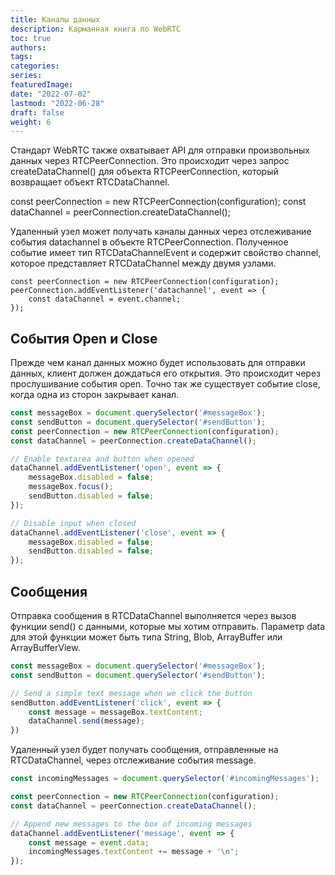 ```yaml
---
title: Каналы данных
description: Карманная книга по WebRTC
toc: true
authors:
tags: 
categories:
series:
featuredImage:
date: "2022-07-02"
lastmod: "2022-06-28"
draft: false
weight: 6
---
```

Стандарт WebRTC также охватывает API для отправки произвольных данных через RTCPeerConnection. Это происходит через запрос createDataChannel() для объекта RTCPeerConnection, который возвращает объект RTCDataChannel.

const peerConnection = new RTCPeerConnection(configuration);
const dataChannel = peerConnection.createDataChannel();

Удаленный узел может получать каналы данных через отслеживание события datachannel в объекте RTCPeerConnection. Полученное событие имеет тип RTCDataChannelEvent и содержит свойство channel, которое представляет RTCDataChannel между двумя узлами.

```
const peerConnection = new RTCPeerConnection(configuration);
peerConnection.addEventListener('datachannel', event => {
    const dataChannel = event.channel;
});
```

## События Open и Close

Прежде чем канал данных можно будет использовать для отправки данных, клиент должен дождаться его открытия. Это происходит через прослушивание события open. Точно так же существует событие close, когда одна из сторон закрывает канал.

```javascript
const messageBox = document.querySelector('#messageBox');
const sendButton = document.querySelector('#sendButton');
const peerConnection = new RTCPeerConnection(configuration);
const dataChannel = peerConnection.createDataChannel();

// Enable textarea and button when opened
dataChannel.addEventListener('open', event => {
    messageBox.disabled = false;
    messageBox.focus();
    sendButton.disabled = false;
});

// Disable input when closed
dataChannel.addEventListener('close', event => {
    messageBox.disabled = false;
    sendButton.disabled = false;
});
```

## Сообщения

Отправка сообщения в RTCDataChannel выполняется через вызов функции send() с данными, которые мы хотим отправить. Параметр data для этой функции может быть типа String, Blob, ArrayBuffer или ArrayBufferView.

```javascript
const messageBox = document.querySelector('#messageBox');
const sendButton = document.querySelector('#sendButton');

// Send a simple text message when we click the button
sendButton.addEventListener('click', event => {
    const message = messageBox.textContent;
    dataChannel.send(message);
})
```

Удаленный узел будет получать сообщения, отправленные на RTCDataChannel, через отслеживание события message.

```javascript
const incomingMessages = document.querySelector('#incomingMessages');

const peerConnection = new RTCPeerConnection(configuration);
const dataChannel = peerConnection.createDataChannel();

// Append new messages to the box of incoming messages
dataChannel.addEventListener('message', event => {
    const message = event.data;
    incomingMessages.textContent += message + '\n';
});
```